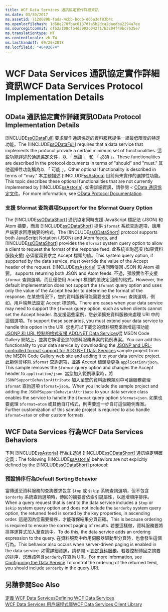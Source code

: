 ```yaml
---
title: WCF Data Services 通訊協定實作詳細資訊
ms.date: 03/30/2017
ms.assetid: 712d689b-fada-4cbb-bcdb-d65a3ef83b4c
ms.openlocfilehash: 1d68e278fbac0137d1a5b2dca2daedba2294a7ee
ms.sourcegitcommit: dfb2a100cfb4d3902c042f17b3204f49bc7635e7
ms.translationtype: MT
ms.contentlocale: zh-TW
ms.lasthandoff: 09/20/2018
ms.locfileid: "46492674"
---
```

# <a name="wcf-data-services-protocol-implementation-details"></a><span data-ttu-id="64dca-102">WCF Data Services 通訊協定實作詳細資訊</span><span class="sxs-lookup"><span data-stu-id="64dca-102">WCF Data Services Protocol Implementation Details</span></span>
## <a name="odata-protocol-implementation-details"></a><span data-ttu-id="64dca-103">OData 通訊協定實作詳細資訊</span><span class="sxs-lookup"><span data-stu-id="64dca-103">OData Protocol Implementation Details</span></span>  
 <span data-ttu-id="64dca-104">[!INCLUDE[ssODataFull](../../../../includes/ssodatafull-md.md)] 要求實作通訊協定的資料服務提供一組最低限度的特定功能。</span><span class="sxs-lookup"><span data-stu-id="64dca-104">The [!INCLUDE[ssODataFull](../../../../includes/ssodatafull-md.md)] requires that a data service that implements the protocol provide a certain minimum set of functionalities.</span></span> <span data-ttu-id="64dca-105">這些功能詳述於通訊協定文件，以 「 應該 」 和 「 必須 」。</span><span class="sxs-lookup"><span data-stu-id="64dca-105">These functionalities are described in the protocol documents in terms of "should" and "must."</span></span> <span data-ttu-id="64dca-106">其他選擇性功能稱為以 「 可能 」。</span><span class="sxs-lookup"><span data-stu-id="64dca-106">Other optional functionality is described in terms of "may."</span></span> <span data-ttu-id="64dca-107">本主題描述 [!INCLUDE[ssAstoria](../../../../includes/ssastoria-md.md)] 目前尚未實作的選擇性功能。</span><span class="sxs-lookup"><span data-stu-id="64dca-107">This topic describes these optional functionalities that are not currently implemented by [!INCLUDE[ssAstoria](../../../../includes/ssastoria-md.md)].</span></span> <span data-ttu-id="64dca-108">如需詳細資訊，請參閱 < [OData 通訊協定文件](https://go.microsoft.com/fwlink/?LinkID=184554)。</span><span class="sxs-lookup"><span data-stu-id="64dca-108">For more information, see [OData Protocol Documentation](https://go.microsoft.com/fwlink/?LinkID=184554).</span></span>  
  
### <a name="support-for-the-format-query-option"></a><span data-ttu-id="64dca-109">支援 $format 查詢選項</span><span class="sxs-lookup"><span data-stu-id="64dca-109">Support for the $format Query Option</span></span>  
 <span data-ttu-id="64dca-110">The [!INCLUDE[ssODataShort](../../../../includes/ssodatashort-md.md)] 通訊協定同時支援 JavaScript 標記法 (JSON) 和 Atom 摘要，而且 [!INCLUDE[ssODataShort](../../../../includes/ssodatashort-md.md)] 提供 `$format` 系統查詢選項，讓用戶端要求回應摘要的格式。</span><span class="sxs-lookup"><span data-stu-id="64dca-110">The [!INCLUDE[ssODataShort](../../../../includes/ssodatashort-md.md)] protocol supports both JavaScript Notation (JSON) and Atom feeds, and [!INCLUDE[ssODataShort](../../../../includes/ssodatashort-md.md)] provides the `$format` system query option to allow a client to request the format of the response feed.</span></span> <span data-ttu-id="64dca-111">此系統查詢選項 (如果資料服務支援) 必須覆寫要求之 Accept 標頭的值。</span><span class="sxs-lookup"><span data-stu-id="64dca-111">This system query option, if supported by the data service, must override the value of the Accept header of the request.</span></span> [!INCLUDE[ssAstoria](../../../../includes/ssastoria-md.md)]<span data-ttu-id="64dca-112"> 支援同時傳回 JSON 和 Atom 摘要。</span><span class="sxs-lookup"><span data-stu-id="64dca-112"> supports returning both JSON and Atom feeds.</span></span> <span data-ttu-id="64dca-113">不過，預設實作不支援 `$format` 查詢選項，而且僅使用 Accept 標頭的值決定回應的格式。</span><span class="sxs-lookup"><span data-stu-id="64dca-113">However, the default implementation does not support the `$format` query option and uses only the value of the Accept header to determine the format of the response.</span></span> <span data-ttu-id="64dca-114">在某些情況下，您的資料服務可能需要支援 `$format` 查詢選項，例如，用戶端無法設定 Accept 標頭時。</span><span class="sxs-lookup"><span data-stu-id="64dca-114">There are cases when your data service may need to support the `$format` query option, such as when clients cannot set the Accept header.</span></span> <span data-ttu-id="64dca-115">為支援這些案例，您必須擴充資料服務來處理 URI 中的這個選項。</span><span class="sxs-lookup"><span data-stu-id="64dca-115">To support these scenarios, you must extend your data service to handle this option in the URI.</span></span> <span data-ttu-id="64dca-116">您也可以下載您的資料服務來新增這項功能[JSONP 和 URL 控制的格式支援 ADO.NET Data Services](https://go.microsoft.com/fwlink/?LinkId=208228)從 MSDN Code Gallery 網站上，並將它新增至您的資料服務專案的範例專案。</span><span class="sxs-lookup"><span data-stu-id="64dca-116">You can add this functionality to your data service by downloading the [JSONP and URL-controlled format support for ADO.NET Data Services](https://go.microsoft.com/fwlink/?LinkId=208228) sample project from the MSDN Code Gallery web site and adding it to your data service project.</span></span> <span data-ttu-id="64dca-117">此範例會移除 `$format` 查詢選項，並將 Accept 標頭變更為 `application/json`。</span><span class="sxs-lookup"><span data-stu-id="64dca-117">This sample removes the `$format` query option and changes the Accept header to `application/json`.</span></span> <span data-ttu-id="64dca-118">當您加入範例專案時，將 `JSONPSupportBehaviorAttribute` 加入至您的資料服務類別中可讓服務處理 `$format` 查詢選項 `$format=json`。</span><span class="sxs-lookup"><span data-stu-id="64dca-118">When you include the sample project and adding the `JSONPSupportBehaviorAttribute` to your data service class enables the service to handle the `$format` query option `$format=json`.</span></span> <span data-ttu-id="64dca-119">如果也要處理 `$format=atom` 或其他自訂格式，則需要進一步自訂這個範例專案。</span><span class="sxs-lookup"><span data-stu-id="64dca-119">Further customization of this sample project is required to also handle `$format=atom` or other custom formats.</span></span>  
  
## <a name="wcf-data-services-behaviors"></a><span data-ttu-id="64dca-120">WCF Data Services 行為</span><span class="sxs-lookup"><span data-stu-id="64dca-120">WCF Data Services Behaviors</span></span>  
 <span data-ttu-id="64dca-121">下列 [!INCLUDE[ssAstoria](../../../../includes/ssastoria-md.md)] 行為未透過 [!INCLUDE[ssODataShort](../../../../includes/ssodatashort-md.md)] 通訊協定明確定義：</span><span class="sxs-lookup"><span data-stu-id="64dca-121">The following [!INCLUDE[ssAstoria](../../../../includes/ssastoria-md.md)] behaviors are not explicitly defined by the [!INCLUDE[ssODataShort](../../../../includes/ssodatashort-md.md)] protocol:</span></span>  
  
### <a name="default-sorting-behavior"></a><span data-ttu-id="64dca-122">預設排序行為</span><span class="sxs-lookup"><span data-stu-id="64dca-122">Default Sorting Behavior</span></span>  
 <span data-ttu-id="64dca-123">當傳送至資料服務的查詢要求包含 `$top` 或 `$skip` 系統查詢選項，但不包含 `$orderby` 系統查詢選項時，傳回的摘要會依索引鍵屬性，以遞增順序排序。</span><span class="sxs-lookup"><span data-stu-id="64dca-123">When a query request that is sent to the data service includes a `$top` or `$skip` system query option and does not include the `$orderby` system query option, the returned feed is sorted by the key properties, in ascending order.</span></span> <span data-ttu-id="64dca-124">這是因為您需要排序，才能確保結果分頁正確。</span><span class="sxs-lookup"><span data-stu-id="64dca-124">This is because ordering is required to ensure the correct paging of results.</span></span> <span data-ttu-id="64dca-125">若要這樣做，資料服務要將排序運算式加入至查詢中。</span><span class="sxs-lookup"><span data-stu-id="64dca-125">To do this, the data service adds an ordering expression to the query.</span></span> <span data-ttu-id="64dca-126">在資料服務中啟用伺服器驅動型分頁時，也會發生這個行為。</span><span class="sxs-lookup"><span data-stu-id="64dca-126">This behavior also occurs when server-driven paging is enabled in the data service.</span></span> <span data-ttu-id="64dca-127">如需詳細資訊，請參閱 <<c0> [ 設定資料服務](../../../../docs/framework/data/wcf/configuring-the-data-service-wcf-data-services.md)。若要控制傳回之摘要的排序，您應該包含`$orderby`在查詢 URI。</span><span class="sxs-lookup"><span data-stu-id="64dca-127">For more information, see [Configuring the Data Service](../../../../docs/framework/data/wcf/configuring-the-data-service-wcf-data-services.md).To control the ordering of the returned feed, you should include `$orderby` in the query URI.</span></span>  
  
## <a name="see-also"></a><span data-ttu-id="64dca-128">另請參閱</span><span class="sxs-lookup"><span data-stu-id="64dca-128">See Also</span></span>  
 [<span data-ttu-id="64dca-129">定義 WCF Data Services</span><span class="sxs-lookup"><span data-stu-id="64dca-129">Defining WCF Data Services</span></span>](../../../../docs/framework/data/wcf/defining-wcf-data-services.md)  
 [<span data-ttu-id="64dca-130">WCF Data Services 用戶端程式庫</span><span class="sxs-lookup"><span data-stu-id="64dca-130">WCF Data Services Client Library</span></span>](../../../../docs/framework/data/wcf/wcf-data-services-client-library.md)
